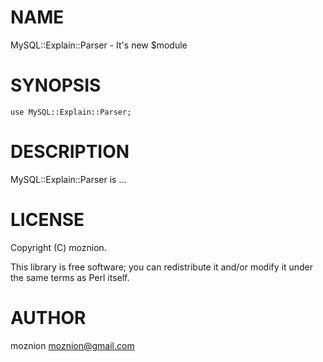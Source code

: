 
# NAME

MySQL::Explain::Parser - It's new $module

# SYNOPSIS

    use MySQL::Explain::Parser;

# DESCRIPTION

MySQL::Explain::Parser is ...

# LICENSE

Copyright (C) moznion.

This library is free software; you can redistribute it and/or modify
it under the same terms as Perl itself.

# AUTHOR

moznion <moznion@gmail.com>
